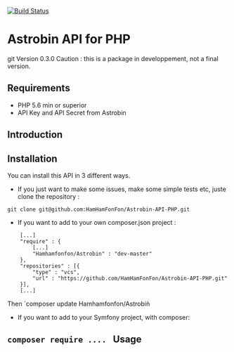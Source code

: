 [![Build Status](https://travis-ci.org/HamHamFonFon/Astrobin-API-PHP.svg?branch=master)](https://travis-ci.org/HamHamFonFon/Astrobin-API-PHP)

Astrobin API for PHP
====================
git
Version 0.3.0
Caution : this is a package in developpement, not a final version.

## Requirements
* PHP 5.6 min or superior
* API Key and API Secret from Astrobin

Introduction
------------

Installation
------------

You can install this API in 3 different ways.

* If you just want to make some issues, make some simple tests etc, juste clone the repository
:

`git clone git@github.com:HamHamFonFon/Astrobin-API-PHP.git`


* If you want to add to your own composer.json project :

```
    [...]
    "require" : {
        [...]
        "Hamhamfonfon/Astrobin" : "dev-master"
    },
    "repositories" : [{
        "type" : "vcs",
        "url" : "https://github.com/HamHamFonFon/Astrobin-API-PHP.git"
    }],
    [...]
```

Then
`composer update Hamhamfonfon/Astrobiǹ

* If you want to add to your Symfony project, with composer:

`composer require ....`
 
Usage
------------


